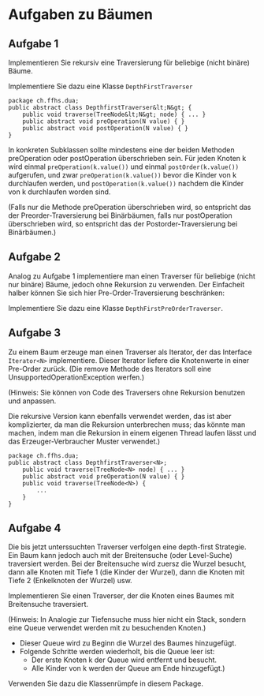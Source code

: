 # Aufgaben zu Bäumen #
## Aufgabe 1 ##

Implementieren Sie
rekursiv eine Traversierung für beliebige (nicht binäre) Bäume.</p>

Implementiere Sie dazu eine Klasse `DepthFirstTraverser`

```
package ch.ffhs.dua;
public abstract class DepthfirstTraverser&lt;N&gt; {
    public void traverse(TreeNode&lt;N&gt; node) { ... }
    public abstract void preOperation(N value) { }
    public abstract void postOperation(N value) { }   
}
```

In konkreten Subklassen sollte mindestens eine der beiden Methoden
preOperation oder postOperation überschrieben sein. Für jeden Knoten k 
wird einmal `preOperation(k.value())` und einmal `postOrder(k.value())`
aufgerufen, und zwar `preOperation(k.value())` bevor die Kinder von k 
durchlaufen werden, und `postOperation(k.value())` nachdem die Kinder von k
 durchlaufen worden sind.


(Falls nur die Methode preOperation überschrieben wird, so entspricht
 das der Preorder-Traversierung bei Binärbäumen, falls nur postOperation
 überschrieben wird, so entspricht das der Postorder-Traversierung bei 
Binärbäumen.)

## Aufgabe 2 ##
Analog zu Aufgabe 1 implementiere man einen Traverser für beliebige
(nicht nur binäre) Bäume, jedoch ohne Rekursion zu verwenden. Der 
Einfacheit halber können Sie sich hier Pre-Order-Traversierung 
beschränken:

Implementiere Sie dazu eine Klasse `DepthFirstPreOrderTraverser`.

## Aufgabe 3 ##
Zu einem Baum erzeuge man einen Traverser als Iterator, der das Interface `Iterator<N>`
 implementiere. Dieser Iterator liefere die Knotenwerte in einer 
Pre-Order zurück. (Die remove Methode des Iterators soll eine 
UnsupportedOperationException werfen.)

(Hinweis: Sie können von Code des Traversers ohne Rekursion benutzen
und anpassen. 

Die rekursive Version kann ebenfalls verwendet werden, 
das ist aber komplizierter, da man die Rekursion unterbrechen muss; das 
könnte man machen, indem man die Rekursion in einem eigenen Thread 
laufen lässt und das Erzeuger-Verbraucher Muster verwendet.)

```
package ch.ffhs.dua; 
public abstract class DepthfirstTraverser<N>; 
    public void traverse(TreeNode<N> node) { ... }
    public abstract void preOperation(N value) { }   
    public void traverse(TreeNode<N>) { 
        ...
    }   
}
```

## Aufgabe 4 ##
Die bis jetzt unterssuchten Traverser verfolgen eine depth-first
Strategie. Ein Baum kann jedoch auch mit der Breitensuche (oder 
Level-Suche) traversiert werden. Bei der Breitensuche wird zuersz die 
Wurzel besucht, dann alle Knoten mit Tiefe 1 (die Kinder der Wurzel), 
dann die Knoten mit Tiefe 2 (Enkelknoten der Wurzel) usw.

Implementieren Sie einen Traverser, der die Knoten eines Baumes mit Breitensuche traversiert.

(Hinweis: In Analogie zur Tiefensuche muss hier nicht ein Stack, sondern eine Queue verwendet werden mit zu besuchenden Knoten.)

* Dieser Queue wird zu Beginn die Wurzel des Baumes hinzugefügt.
* Folgende Schritte werden wiederholt, bis die Queue leer ist:
    * Der erste Knoten k der Queue wird entfernt und besucht.
    * Alle Kinder von k werden der Queue am Ende hinzugefügt.)

Verwenden Sie dazu die Klassenrümpfe in diesem Package.
